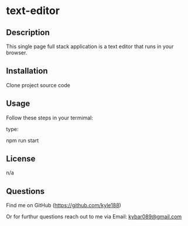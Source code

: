 # text-editor


## Description

This single page full stack application is a text editor that runs in your browser.

## Installation  

Clone project source code 

## Usage

Follow these steps in your termimal: 

type: 

npm run start

## License

n/a

## Questions

Find me on GitHub  (https://github.com/kyle188)

Or for furthur questions reach out to me via Email:   kybar089@gmail.com
